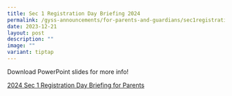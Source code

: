 ```yaml
---
title: Sec 1 Registration Day Briefing 2024
permalink: /gyss-announcements/for-parents-and-guardians/sec1registration/
date: 2023-12-21
layout: post
description: ""
image: ""
variant: tiptap
---
```

<p>Download PowerPoint slides for more info!</p><p><a href="/files/Sec_1__2024__Registration_Day_Briefing_for_Parents__slides_for_website_.pdf" rel="noopener noreferrer nofollow" target="_blank">2024 Sec 1 Registration Day Briefing for Parents </a></p>